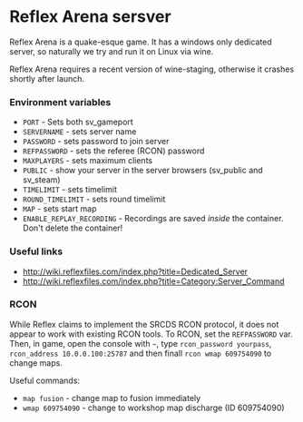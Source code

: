 # Reflex Arena sersver

Reflex Arena is a quake-esque game. It has a windows only dedicated server,
so naturally we try and run it on Linux via wine. 

Reflex Arena requires a recent version of wine-staging, otherwise it crashes
shortly after launch.

### Environment variables

* `PORT` - Sets both sv_gameport
* `SERVERNAME` - sets server name
* `PASSWORD` - sets password to join server
* `REFPASSWORD` - sets the referee (RCON) password
* `MAXPLAYERS` - sets maximum clients
* `PUBLIC` - show your server in the server browsers (sv_public and sv_steam)
* `TIMELIMIT` - sets timelimit
* `ROUND_TIMELIMIT` - sets round timelimit
* `MAP` - sets start map
* `ENABLE_REPLAY_RECORDING` - Recordings are saved _inside_ the container. Don't delete the container!

### Useful links
* http://wiki.reflexfiles.com/index.php?title=Dedicated_Server
* http://wiki.reflexfiles.com/index.php?title=Category:Server_Command

### RCON

While Reflex claims to implement the SRCDS RCON protocol, it does not appear to
work with existing RCON tools. To RCON, set the `REFPASSWORD` var. Then, in game,
open the console with `~`, type `rcon_password yourpass`, `rcon_address 10.0.0.100:25787`
and then finall `rcon wmap 609754090` to change maps.

Useful commands:

* `map fusion` - change map to fusion immediately
* `wmap 609754090` - change to workshop map discharge (ID 609754090)


